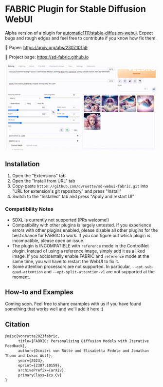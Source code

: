 # FABRIC Plugin for Stable Diffusion WebUI

Alpha version of a plugin for [automatic1111/stable-diffusion-webui](https://github.com/AUTOMATIC1111/stable-diffusion-webui). Expect bugs and rough edges and feel free to contribute if you know how fix them.

📜 Paper: https://arxiv.org/abs/2307.10159

🎨 Project page: https://sd-fabric.github.io

![demo](static/fabric_demo.gif)

## Installation

1. Open the "Extensions" tab
2. Open the "Install from URL" tab
3. Copy-paste `https://github.com/dvruette/sd-webui-fabric.git` into "URL for extension's git repository" and press "Install"
5. Switch to the "Installed" tab and press "Apply and restart UI"

### Compatibility Notes
- SDXL is currently not supported (PRs welcome!)
- Compatibility with other plugins is largely untested. If you experience errors with other plugins enabled, please disable all other plugins for the best chance for FABRIC to work. If you can figure out which plugin is incompatible, please open an issue.
- The plugin is INCOMPATIBLE with `reference` mode in the ControlNet plugin. Instead of using a reference image, simply add it as a liked image. If you accidentally enable FABRIC and `reference` mode at the same time, you will have to restart the WebUI to fix it.
- Some attention processors are not supported. In particular, `--opt-sub-quad-attention` and `--opt-split-attention-v1` are not supported at the moment.



## How-to and Examples

Coming soon. Feel free to share examples with us if you have found something that works well and we'll add it here :)


## Citation
```
@misc{vonrutte2023fabric,
      title={FABRIC: Personalizing Diffusion Models with Iterative Feedback}, 
      author={Dimitri von Rütte and Elisabetta Fedele and Jonathan Thomm and Lukas Wolf},
      year={2023},
      eprint={2307.10159},
      archivePrefix={arXiv},
      primaryClass={cs.CV}
}
```
